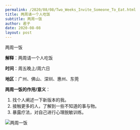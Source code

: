 ```yaml
---
permalink: /2020/08/08/Two_Weeks_Invite_Someone_To_Eat.html
title: 两周请一个人吃饭
subtitle: 两周一饭
author: 君子
date: 2020-08-08
layout: post
---
```

两周一饭

**解释**：两周请一个人吃饭

**时间**：周五晚上/周六日

**地区**：广州、佛山、深圳、惠州、东莞



**两周一饭的作用/意义**：
1. 找个人阐述一下新版本的我。
2. 接触更多的人，了解到一些不知道的事与物。
3. 暴露疗法，对自己进行心理脱敏训练。

<img data-src="https://img.lbjheiheihei.xyz/FmqiXAI9t6jb9eV37p9IMaKOZ8Yz" class="lazyload"  alt="两周一饭" title="两周一饭">